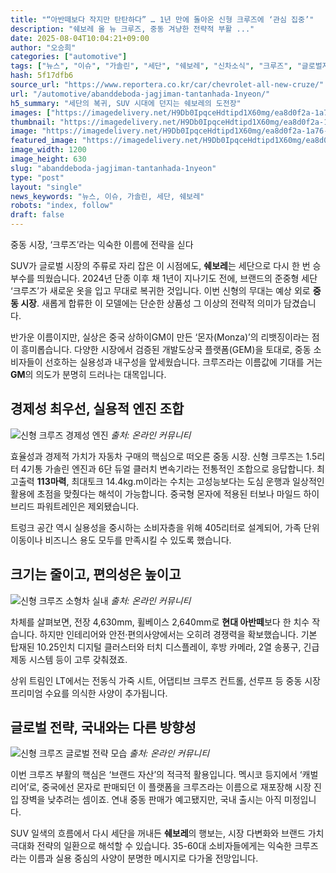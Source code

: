 ```yaml
---
title: "“아반떼보다 작지만 탄탄하다” … 1년 만에 돌아온 신형 크루즈에 ‘관심 집중’"
description: "쉐보레 올 뉴 크루즈, 중동 겨냥한 전략적 부활 ..."
date: 2025-08-04T10:04:21+09:00
author: "오승희"
categories: ["automotive"]
tags: ["뉴스", "이슈", "가솔린", "세단", "쉐보레", "신차소식", "크루즈", "글로벌자동차시장", "브랜드전략"]
hash: 5f17dfb6
source_url: "https://www.reportera.co.kr/car/chevrolet-all-new-cruze/"
url: "/automotive/abanddeboda-jagjiman-tantanhada-1nyeon/"
h5_summary: "세단의 복귀, SUV 시대에 던지는 쉐보레의 도전장"
images: ["https://imagedelivery.net/H9Db0IpqceHdtipd1X60mg/ea8d0f2a-1a76-438a-c390-5f7ceeb26c00/public", "https://imagedelivery.net/H9Db0IpqceHdtipd1X60mg/04195f5d-9421-4924-8f1a-24cc6211a800/public", "https://imagedelivery.net/H9Db0IpqceHdtipd1X60mg/7af97eaa-195d-483f-853f-f2c494e00300/public", "https://imagedelivery.net/H9Db0IpqceHdtipd1X60mg/5dc5ed78-cc3c-4cf1-988f-b44ca57fcc00/public"]
thumbnail: "https://imagedelivery.net/H9Db0IpqceHdtipd1X60mg/ea8d0f2a-1a76-438a-c390-5f7ceeb26c00/public"
image: "https://imagedelivery.net/H9Db0IpqceHdtipd1X60mg/ea8d0f2a-1a76-438a-c390-5f7ceeb26c00/public"
featured_image: "https://imagedelivery.net/H9Db0IpqceHdtipd1X60mg/ea8d0f2a-1a76-438a-c390-5f7ceeb26c00/public"
image_width: 1200
image_height: 630
slug: "abanddeboda-jagjiman-tantanhada-1nyeon"
type: "post"
layout: "single"
news_keywords: "뉴스, 이슈, 가솔린, 세단, 쉐보레"
robots: "index, follow"
draft: false
---
```


중동 시장, ‘크루즈’라는 익숙한 이름에 전략을 싣다

SUV가 글로벌 시장의 주류로 자리 잡은 이 시점에도, **쉐보레**는 세단으로 다시 한 번 승부수를 띄웠습니다. 2024년 단종 이후 채 1년이 지나기도 전에, 브랜드의 준중형 세단 ‘크루즈’가 새로운 옷을 입고 무대로 복귀한 것입니다. 이번 신형의 무대는 예상 외로 **중동 시장**. 새롭게 합류한 이 모델에는 단순한 상품성 그 이상의 전략적 의미가 담겼습니다.

반가운 이름이지만, 실상은 중국 상하이GM이 만든 ‘몬자(Monza)’의 리뱃징이라는 점이 흥미롭습니다. 다양한 시장에서 검증된 개발도상국 플랫폼(GEM)을 토대로, 중동 소비자들이 선호하는 실용성과 내구성을 앞세웠습니다. 크루즈라는 이름값에 기대를 거는 **GM**의 의도가 분명히 드러나는 대목입니다.

## 경제성 최우선, 실용적 엔진 조합

![신형 크루즈 경제성 엔진](https://imagedelivery.net/H9Db0IpqceHdtipd1X60mg/04195f5d-9421-4924-8f1a-24cc6211a800/public)
*출처: 온라인 커뮤니티*


효율성과 경제적 가치가 자동차 구매의 핵심으로 떠오른 중동 시장. 신형 크루즈는 1.5리터 4기통 가솔린 엔진과 6단 듀얼 클러치 변속기라는 전통적인 조합으로 응답합니다. 최고출력 **113마력**, 최대토크 14.4kg.m이라는 수치는 고성능보다는 도심 운행과 일상적인 활용에 초점을 맞췄다는 해석이 가능합니다. 중국형 몬자에 적용된 터보나 마일드 하이브리드 파워트레인은 제외됐습니다.

트렁크 공간 역시 실용성을 중시하는 소비자층을 위해 405리터로 설계되어, 가족 단위 이동이나 비즈니스 용도 모두를 만족시킬 수 있도록 했습니다.

## 크기는 줄이고, 편의성은 높이고

![신형 크루즈 소형차 실내](https://imagedelivery.net/H9Db0IpqceHdtipd1X60mg/7af97eaa-195d-483f-853f-f2c494e00300/public)
*출처: 온라인 커뮤니티*


차체를 살펴보면, 전장 4,630mm, 휠베이스 2,640mm로 **현대 아반떼**보다 한 치수 작습니다. 하지만 인테리어와 안전·편의사양에서는 오히려 경쟁력을 확보했습니다. 기본 탑재된 10.25인치 디지털 클러스터와 터치 디스플레이, 후방 카메라, 2열 송풍구, 긴급 제동 시스템 등이 고루 갖춰졌죠.

상위 트림인 LT에서는 전동식 가죽 시트, 어댑티브 크루즈 컨트롤, 선루프 등 중동 시장 프리미엄 수요를 의식한 사양이 추가됩니다.

## 글로벌 전략, 국내와는 다른 방향성

![신형 크루즈 글로벌 전략 모습](https://imagedelivery.net/H9Db0IpqceHdtipd1X60mg/5dc5ed78-cc3c-4cf1-988f-b44ca57fcc00/public)
*출처: 온라인 커뮤니티*


이번 크루즈 부활의 핵심은 ‘브랜드 자산’의 적극적 활용입니다. 멕시코 등지에서 ‘캐벌리어’로, 중국에선 몬자로 판매되던 이 플랫폼을 크루즈라는 이름으로 재포장해 시장 진입 장벽을 낮추려는 셈이죠. 연내 중동 판매가 예고됐지만, 국내 출시는 아직 미정입니다.

SUV 일색의 흐름에서 다시 세단을 꺼내든 **쉐보레**의 행보는, 시장 다변화와 브랜드 가치 극대화 전략의 일환으로 해석할 수 있습니다. 35-60대 소비자들에게는 익숙한 크루즈라는 이름과 실용 중심의 사양이 분명한 메시지로 다가올 전망입니다.
